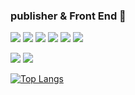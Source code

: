 ### publisher & Front End  👋
<p align="left">
   <img src ="https://img.shields.io/badge/ES6-FFA500?style=flat-square&logo=javascript&logoColor=white""/>
   <img src ="https://img.shields.io/badge/react-0088CC?style=flat-square&logo=react&logoColor=white"/>
   <img src ="https://img.shields.io/badge/css3-1572B6?style=flat-square&logo=css31&logoColor=white"/>
   <img src ="https://img.shields.io/badge/tailwindcss-06B6D4?style=flat-square&logo=tailwindcss&logoColor=white"/>
   <img src ="https://img.shields.io/badge/sass-CC6699?style=flat-square&logo=sass&logoColor=white"/>
    <img src ="https://img.shields.io/badge/sass-CC6699?style=flat-square&logo=next&logoColor=white"/>
</p>
<p align="left">
   <img src ="https://img.shields.io/badge/php-777BB4?style=flat-square&logo=php&logoColor=white""/>
   <img src ="https://img.shields.io/badge/mysql-4479A1?style=flat-square&logo=mysql&logoColor=white""/>
</p>

<!--[![Top Langs](https://github-readme-stats.vercel.app/api/top-langs/?username=phm6530&layout=compact)](https://github.com/phm6530)-->
<!-- [![GitHub Stats](https://github-readme-stats.vercel.app/api?username=phm6530&show_icons=true)](https://github.com/phm6530)-->
[![Top Langs](https://github-readme-stats.vercel.app/api/top-langs/?username=phm6530&layout=compact&hide_title=true)](https://github.com/phm6530)

<!--
**phm6530/phm6530** is a ✨ _special_ ✨ repository because its `README.md` (this file) appears on your GitHub profile.

Here are some ideas to get you started:

- 🔭 I’m currently working on ...
- 🌱 I’m currently learning ...
- 👯 I’m looking to collaborate on ...
- 🤔 I’m looking for help with ...
- 💬 Ask me about ...
- 📫 How to reach me: ...
- 😄 Pronouns: ...
- ⚡ Fun fact: ...
-->
